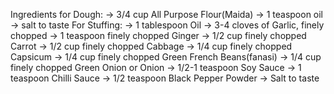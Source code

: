 Ingredients for Dough:
    -> 3/4 cup All Purpose Flour(Maida)
    -> 1 teaspoon oil
    -> salt to taste
For Stuffing:
    -> 1 tablespoon Oil
    -> 3-4 cloves of Garlic, finely chopped
    -> 1 teaspoon finely chopped Ginger
    -> 1/2 cup finely chopped Carrot
    -> 1/2 cup finely chopped Cabbage
    -> 1/4 cup finely chopped Capsicum
    -> 1/4 cup finely chopped Green French Beans(fanasi)
    -> 1/4 cup finely chopped Green Onion or Onion
    -> 1/2-1 teaspoon Soy Sauce
    -> 1 teaspoon Chilli Sauce
    -> 1/2 teaspoon Black Pepper Powder
    -> Salt to taste
